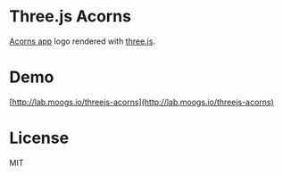 # Three.js Acorns

[Acorns app](https://acorns.com) logo rendered with [three.js](http://threejs.org/).

# Demo

[http://lab.moogs.io/threejs-acorns](http://lab.moogs.io/threejs-acorns)

# License

MIT
